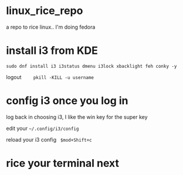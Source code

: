 # linux_rice_repo
a repo to rice linux.. I'm doing fedora

# install i3 from KDE
`sudo dnf install i3 i3status dmenu i3lock xbacklight feh conky -y`

logout
`    pkill -KILL -u username`

# config i3 once you log in

log back in choosing i3, I like the win key for the super key

edit your `~/.config/i3/config`

reload your i3 config ` $mod+Shift+c`

# rice your terminal next
